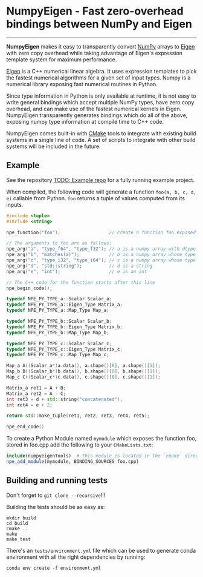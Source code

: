 # NumpyEigen - Fast zero-overhead bindings between NumPy and Eigen
-----------------------

**NumpyEigen** makes it easy to transparently convert [NumPy](http://www.numpy.org/) arrays to [Eigen](https://www.google.com/search?client=ubuntu&channel=fs&q=eigen&ie=utf-8&oe=utf-8) with zero copy overhead while taking advantage of Eigen's expression template system for maximum performance.

[Eigen](https://www.google.com/search?client=ubuntu&channel=fs&q=eigen&ie=utf-8&oe=utf-8) is a C++ numerical linear algebra. It uses expression templates to pick the fastest numerical algorithms for a given set of input types. Numpy is a numerical library exposing fast numerical routines in Python. 

Since type information in Python is only available at runtime, it is not easy to write general bindings which accept multiple NumPy types, have zero copy overhead, and can make use of the fastest numerical kernels in Eigen. NumpyEigen transparently generates bindings which do all of the above, exposing numpy type information at compile time to C++ code. 

NumpyEigen comes built-in with [CMake](https://cmake.org/) tools to integrate with existing build systems in a single line of code. A set of scripts to integrate with other build systems will be included in the future.

## Example
See the repository [TODO: Example repo]() for a fully running example project.

When compiled, the following code will generate a function `foo(a, b, c, d, e)` callable from Python. `foo` returns a tuple of values computed from its inputs.

```c++
#include <tuple>
#include <string>

npe_function("foo");                  // create a function foo exposed to python

// The arguments to foo are as follows:
npe_arg("a", "type_f64", "type_f32"); // a is a numpy array with dtype either float or double
npe_arg("b", "matches(a)");           // b is a numpy array whose type has to match a
npe_arg("c", "type_i32", "type_i64"); // c is a numpy array whose type is either int32 or int64
npe_arg("d", "std::string");          // d is a string
npe_arg("e", "int");                  // e is an int

// The C++ code for the function starts after this line
npe_begin_code();

typedef NPE_PY_TYPE_a::Scalar Scalar_a;
typedef NPE_PY_TYPE_a::Eigen_Type Matrix_a;
typedef NPE_PY_TYPE_a::Map_Type Map_a;

typedef NPE_PY_TYPE_b::Scalar Scalar_b;
typedef NPE_PY_TYPE_b::Eigen_Type Matrix_b;
typedef NPE_PY_TYPE_b::Map_Type Map_b;

typedef NPE_PY_TYPE_c::Scalar Scalar_c;
typedef NPE_PY_TYPE_c::Eigen_Type Matrix_c;
typedef NPE_PY_TYPE_c::Map_Type Map_c;

Map_a A((Scalar_a*)a.data(), a.shape()[0], a.shape()[1]);
Map_b B((Scalar_b*)b.data(), b.shape()[0], b.shape()[1]);
Map_c C((Scalar_c*)c.data(), c.shape()[0], c.shape()[1]);

Matrix_a ret1 = A + B;
Matrix_a ret2 = A - C;
int ret3 = d + std::string("concatenated");
int ret4 = e + 2;

return std::make_tuple(ret1, ret2, ret3, ret4, ret5);

npe_end_code()
```

To create a Python Module named `mymodule` which exposes the function foo, stored in foo.cpp add the following to your `CMakeLists.txt`:

```cmake
include(numpyeigenTools)  # This module is located in the `cmake` directory
npe_add_module(mymodule, BINDING_SOURCES foo.cpp)
```

## Building and running tests

Don't forget to `git clone --recursive`!!!

Building the tests should be as easy as:
```
mkdir build
cd build
cmake ..
make
make test
```

There's an `tests/environment.yml` file which can be used to generate conda environment with all the right dependencies by running:
```
conda env create -f environment.yml
```
